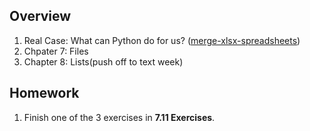 ## Overview
1. Real Case: What can Python do for us? ([merge-xlsx-spreadsheets](merge-xlsx-spreadsheets/main.py))
2. Chpater 7: Files
3. Chapter 8: Lists(push off to text week)


## Homework
1. Finish one of the 3 exercises in **7.11 Exercises**.
